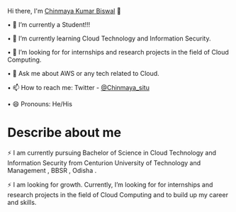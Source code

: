 Hi there, I'm [Chinmaya Kumar Biswal](https://chinmayakumarbiswal.in/) 👋

•	🔭 I’m currently a Student!!!

•	🌱 I’m currently learning Cloud Technology and Information Security.

•	🤔 I’m looking for for internships and research projects in the field of Cloud Computing.

•	💬 Ask me about AWS or any tech related to Cloud.

•	📫 How to reach me:  Twitter - [@Chinmaya_situ](https://twitter.com/Chinmaya_situ?s=09)

•	😄 Pronouns: He/His

<h1>Describe about  me</h1>


⚡ I am currently pursuing Bachelor of Science in Cloud Technology and Information Security  from Centurion University of Technology and Management , BBSR , Odisha .

⚡ I am looking for growth. Currently, I’m looking for for internships and research projects in the field of Cloud Computing and to build up my career and skills. 
